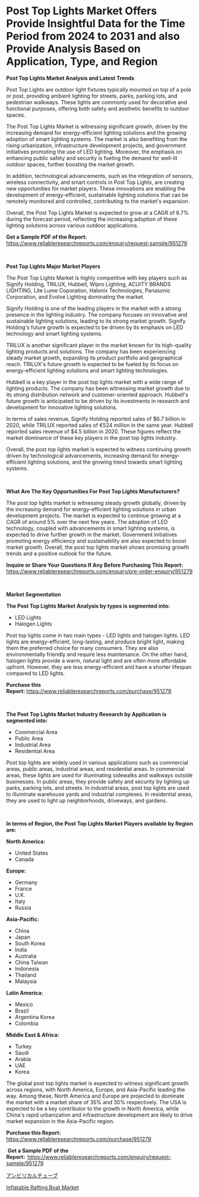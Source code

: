 <p><h1>Post Top Lights Market Offers Provide Insightful Data for the Time Period from 2024 to 2031 and also Provide Analysis Based on Application, Type, and Region</h1></p><p><strong>Post Top Lights Market Analysis and Latest Trends</strong></p>
<p><p>Post Top Lights are outdoor light fixtures typically mounted on top of a pole or post, providing ambient lighting for streets, parks, parking lots, and pedestrian walkways. These lights are commonly used for decorative and functional purposes, offering both safety and aesthetic benefits to outdoor spaces.</p><p>The Post Top Lights Market is witnessing significant growth, driven by the increasing demand for energy-efficient lighting solutions and the growing adoption of smart lighting systems. The market is also benefiting from the rising urbanization, infrastructure development projects, and government initiatives promoting the use of LED lighting. Moreover, the emphasis on enhancing public safety and security is fueling the demand for well-lit outdoor spaces, further boosting the market growth.</p><p>In addition, technological advancements, such as the integration of sensors, wireless connectivity, and smart controls in Post Top Lights, are creating new opportunities for market players. These innovations are enabling the development of energy-efficient, sustainable lighting solutions that can be remotely monitored and controlled, contributing to the market's expansion.</p><p>Overall, the Post Top Lights Market is expected to grow at a CAGR of 6.7% during the forecast period, reflecting the increasing adoption of these lighting solutions across various outdoor applications.</p></p>
<p><strong>Get a Sample PDF of the Report:&nbsp;</strong> <a href="https://www.reliableresearchreports.com/enquiry/request-sample/951279">https://www.reliableresearchreports.com/enquiry/request-sample/951279</a></p>
<p>&nbsp;</p>
<p><strong>Post Top Lights Major Market Players</strong></p>
<p><p>The Post Top Lights Market is highly competitive with key players such as Signify Holding, TRILUX, Hubbell, Wipro Lighting, ACUITY BRANDS LIGHTING, Lite Lume Coporation, Halonix Technologies, Panasonic Corporation, and Evolve Lighting dominating the market. </p><p>Signify Holding is one of the leading players in the market with a strong presence in the lighting industry. The company focuses on innovative and sustainable lighting solutions, leading to its strong market growth. Signify Holding's future growth is expected to be driven by its emphasis on LED technology and smart lighting systems.</p><p>TRILUX is another significant player in the market known for its high-quality lighting products and solutions. The company has been experiencing steady market growth, expanding its product portfolio and geographical reach. TRILUX's future growth is expected to be fueled by its focus on energy-efficient lighting solutions and smart lighting technologies.</p><p>Hubbell is a key player in the post top lights market with a wide range of lighting products. The company has been witnessing market growth due to its strong distribution network and customer-oriented approach. Hubbell's future growth is anticipated to be driven by its investments in research and development for innovative lighting solutions.</p><p>In terms of sales revenue, Signify Holding reported sales of $6.7 billion in 2020, while TRILUX reported sales of €524 million in the same year. Hubbell reported sales revenue of $4.5 billion in 2020. These figures reflect the market dominance of these key players in the post top lights industry. </p><p>Overall, the post top lights market is expected to witness continuing growth driven by technological advancements, increasing demand for energy-efficient lighting solutions, and the growing trend towards smart lighting systems.</p></p>
<p>&nbsp;</p>
<p><strong>What Are The Key Opportunities For Post Top Lights Manufacturers?</strong></p>
<p><p>The post top lights market is witnessing steady growth globally, driven by the increasing demand for energy-efficient lighting solutions in urban development projects. The market is expected to continue growing at a CAGR of around 5% over the next few years. The adoption of LED technology, coupled with advancements in smart lighting systems, is expected to drive further growth in the market. Government initiatives promoting energy efficiency and sustainability are also expected to boost market growth. Overall, the post top lights market shows promising growth trends and a positive outlook for the future.</p></p>
<p><strong>Inquire or Share Your Questions If Any Before Purchasing This Report:</strong> <a href="https://www.reliableresearchreports.com/enquiry/pre-order-enquiry/951279">https://www.reliableresearchreports.com/enquiry/pre-order-enquiry/951279</a></p>
<p>&nbsp;</p>
<p><strong>Market Segmentation</strong></p>
<p><strong>The Post Top Lights Market Analysis by types is segmented into:</strong></p>
<p><ul><li>LED Lights</li><li>Halogen Lights</li></ul></p>
<p><p>Post top lights come in two main types - LED lights and halogen lights. LED lights are energy-efficient, long-lasting, and produce bright light, making them the preferred choice for many consumers. They are also environmentally friendly and require less maintenance. On the other hand, halogen lights provide a warm, natural light and are often more affordable upfront. However, they are less energy-efficient and have a shorter lifespan compared to LED lights.</p></p>
<p><strong>Purchase this Report:&nbsp;</strong><a href="https://www.reliableresearchreports.com/purchase/951279">https://www.reliableresearchreports.com/purchase/951279</a></p>
<p>&nbsp;</p>
<p><strong>The Post Top Lights Market Industry Research by Application is segmented into:</strong></p>
<p><ul><li>Commercial Area</li><li>Public Area</li><li>Industrial Area</li><li>Residential Area</li></ul></p>
<p><p>Post top lights are widely used in various applications such as commercial areas, public areas, industrial areas, and residential areas. In commercial areas, these lights are used for illuminating sidewalks and walkways outside businesses. In public areas, they provide safety and security by lighting up parks, parking lots, and streets. In industrial areas, post top lights are used to illuminate warehouse yards and industrial complexes. In residential areas, they are used to light up neighborhoods, driveways, and gardens.</p></p>
<p>&nbsp;</p>
<p><strong>In terms of Region, the Post Top Lights Market Players available by Region are:</strong></p>
<p>
    <p> <strong> North America: </strong>
        <ul>
            <li>United States</li>
            <li>Canada</li>
        </ul>
        </p> 
    <p> <strong> Europe: </strong>
        <ul>
            <li>Germany</li>
            <li>France</li>
            <li>U.K.</li>
            <li>Italy</li>
            <li>Russia</li>
        </ul>
        </p> 
    <p> <strong> Asia-Pacific: </strong>
        <ul>
            <li>China</li>
            <li>Japan</li>
            <li>South Korea</li>
            <li>India</li>
            <li>Australia</li>
            <li>China Taiwan</li>
            <li>Indonesia</li>
            <li>Thailand</li>
            <li>Malaysia</li>
        </ul>
        </p> 
    <p> <strong> Latin America: </strong>
        <ul>
            <li>Mexico</li>
            <li>Brazil</li>
            <li>Argentina Korea</li>
            <li>Colombia</li>
        </ul>
        </p> 
    <p> <strong> Middle East & Africa: </strong>
        <ul>
            <li>Turkey</li>
            <li>Saudi</li>
            <li>Arabia</li>
            <li>UAE</li>
            <li>Korea</li>
        </ul>
    </p>
    </p>
<p><p>The global post top lights market is expected to witness significant growth across regions, with North America, Europe, and Asia-Pacific leading the way. Among these, North America and Europe are projected to dominate the market with a market share of 35% and 30% respectively. The USA is expected to be a key contributor to the growth in North America, while China's rapid urbanization and infrastructure development are likely to drive market expansion in the Asia-Pacific region.</p></p>
<p><strong>Purchase this Report: </strong><a href="https://www.reliableresearchreports.com/purchase/951279">https://www.reliableresearchreports.com/purchase/951279</a></p>
<p>&nbsp;<strong>Get a Sample PDF of the Report:&nbsp;&nbsp;</strong><a href="https://www.reliableresearchreports.com/enquiry/request-sample/951279">https://www.reliableresearchreports.com/enquiry/request-sample/951279</a></p>
<p><strong></strong></p>
<p><p><a href="https://github.com/ksxzwxabcuynh011/Market-Research-Report-List-1/blob/main/78345175333.md">アンビリカルチューブ</a></p><p><a href="https://sulfuric-clavicle-d39.notion.site/Inflatable-Rafting-Boat-Market-Analysis-and-Market-Size-Global-Industry-Overview-Market-Segmentati-9ca3a3fe33e94106856a06044a00023e">Inflatable Rafting Boat Market</a></p></p>